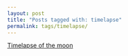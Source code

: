 ```yaml
---
layout: post
title: "Posts tagged with: timelapse"
permalink: tags/timelapse/
---
```

[Timelapse of the moon](/2012/09/timelapse-of-moon)
